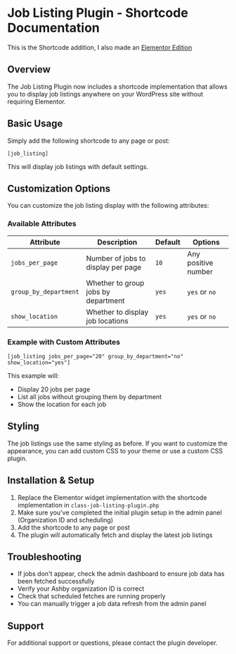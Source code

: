 # Job Listing Plugin - Shortcode Documentation

This is the Shortcode addition, I also made an [Elementor Edition](https://github.com/chrislanejones/job-listing-plugin)

## Overview

The Job Listing Plugin now includes a shortcode implementation that allows you to display job listings anywhere on your WordPress site without requiring Elementor.

## Basic Usage

Simply add the following shortcode to any page or post:

```
[job_listing]
```

This will display job listings with default settings.

## Customization Options

You can customize the job listing display with the following attributes:

### Available Attributes

| Attribute             | Description                         | Default | Options             |
| --------------------- | ----------------------------------- | ------- | ------------------- |
| `jobs_per_page`       | Number of jobs to display per page  | `10`    | Any positive number |
| `group_by_department` | Whether to group jobs by department | `yes`   | `yes` or `no`       |
| `show_location`       | Whether to display job locations    | `yes`   | `yes` or `no`       |

### Example with Custom Attributes

```
[job_listing jobs_per_page="20" group_by_department="no" show_location="yes"]
```

This example will:

- Display 20 jobs per page
- List all jobs without grouping them by department
- Show the location for each job

## Styling

The job listings use the same styling as before. If you want to customize the appearance, you can add custom CSS to your theme or use a custom CSS plugin.

## Installation & Setup

1. Replace the Elementor widget implementation with the shortcode implementation in `class-job-listing-plugin.php`
2. Make sure you've completed the initial plugin setup in the admin panel (Organization ID and scheduling)
3. Add the shortcode to any page or post
4. The plugin will automatically fetch and display the latest job listings

## Troubleshooting

- If jobs don't appear, check the admin dashboard to ensure job data has been fetched successfully
- Verify your Ashby organization ID is correct
- Check that scheduled fetches are running properly
- You can manually trigger a job data refresh from the admin panel

## Support

For additional support or questions, please contact the plugin developer.

